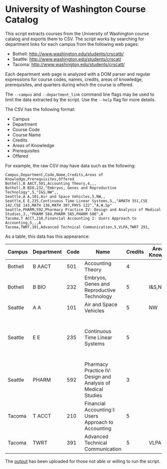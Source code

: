 # University of Washington Course Catalog

This script extracts courses from the University of Washington course catalog and exports them to CSV. The script works by searching for department links for each campus from the following web pages:

* Bothell: http://www.washington.edu/students/crscatb/
* Seattle: http://www.washington.edu/students/crscat/
* Tacoma: http://www.washington.edu/students/crscatt/

Each department web page is analyzed with a DOM parser and regular expressions for course codes, names, credits, areas of knowledge, prerequisites, and quarters during which the course is offered.

The ```--campus``` and ```--department_link``` command line flags may be used to limit the data extracted by the script. Use the ```--help``` flag for more details.

The CSV has the following format:

* Campus
* Department
* Course Code
* Course Name
* Credits
* Areas of Knowledge
* Prerequisites
* Offered

For example, the raw CSV may have data such as the following:

```
Campus,Department,Code,Name,Credits,Areas of Knowledge,Prerequisites,Offered
Bothell,B AACT,501,Accounting Theory,4,,,
Bothell,B BIO,232,"Embryos, Genes and Reproductive Technology",5,"I&S,NW",,
Seattle,A A,101,Air and Space Vehicles,5,NW,,
Seattle,E E,235,Continuous Time Linear Systems,5,,"AMATH 351,CSE 142,CSE 143,MATH 136,MATH 307,PHYS 122","A,W,Sp"
Seattle,PHARM,592,Pharmacy Practice IV: Design and Analysis of Medical Studies,3,,"PHARM 584,PHARM 585,PHARM 586",A
Tacoma,T ACCT,210,Financial Accounting I: Users Approach to Accounting,5,,,A
Tacoma,TWRT,391,Advanced Technical Communication,5,VLPA,TWRT 291,
```

As a table, this data has this appearance:

| Campus | Department | Code | Name | Credits | Areas of Knowledge | Prerequisites | Offered |
| ------ | ---------- | ---- | ---- | ------- | ------------------ | ------------- | ------- |
| Bothell | B AACT | 501 | Accounting Theory | 4 | | | |
| Bothell | B BIO | 232 | Embryos, Genes and Reproductive Technology | 5 | I&S,NW | | |
| Seattle | A A | 101 | Air and Space Vehicles | 5 | NW | | |
| Seattle | E E | 235 | Continuous Time Linear Systems | 5 | | AMATH 351,CSE 142,CSE 143,MATH 136,MATH 307,PHYS 122 | A,W,Sp |
| Seattle | PHARM | 592 | Pharmacy Practice IV: Design and Analysis of Medical Studies | 3 | | PHARM 584,PHARM 585,PHARM 586 | |
| Tacoma | T ACCT | 210 | Financial Accounting I: Users Approach to Accounting | 5 | | | A |
| Tacoma | TWRT | 391 | Advanced Technical Communication | 5 | VLPA | TWRT 291 | |

The [output](uwcourses.csv) has been uploaded for those not able or willing to run the script.
